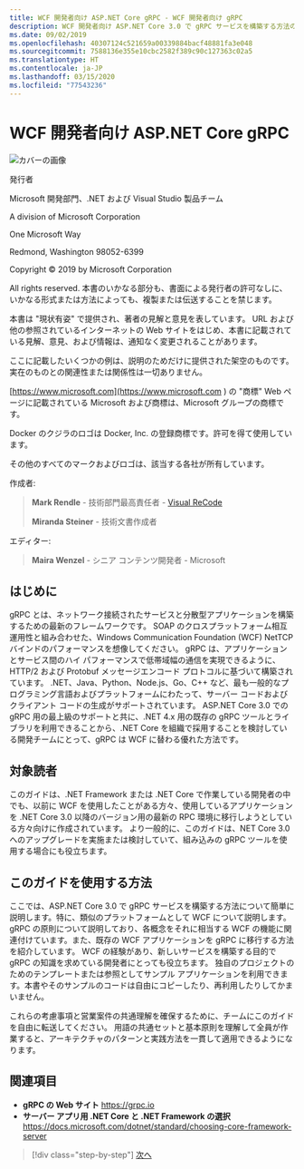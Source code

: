 ```yaml
---
title: WCF 開発者向け ASP.NET Core gRPC - WCF 開発者向け gRPC
description: WCF 開発者向け ASP.NET Core 3.0 で gRPC サービスを構築する方法の概要
ms.date: 09/02/2019
ms.openlocfilehash: 40307124c521659a00339884bacf48881fa3e048
ms.sourcegitcommit: 7588136e355e10cbc2582f389c90c127363c02a5
ms.translationtype: HT
ms.contentlocale: ja-JP
ms.lasthandoff: 03/15/2020
ms.locfileid: "77543236"
---
```

# <a name="aspnet-core-grpc-for-wcf-developers"></a>WCF 開発者向け ASP.NET Core gRPC

![カバーの画像](./media/cover.png)

発行者

Microsoft 開発部門、.NET および Visual Studio 製品チーム

A division of Microsoft Corporation

One Microsoft Way

Redmond, Washington 98052-6399

Copyright © 2019 by Microsoft Corporation

All rights reserved. 本書のいかなる部分も、書面による発行者の許可なしに、いかなる形式または方法によっても、複製または伝送することを禁じます。

本書は "現状有姿" で提供され、著者の見解と意見を表しています。 URL および他の参照されているインターネットの Web サイトをはじめ、本書に記載されている見解、意見、および情報は、通知なく変更されることがあります。

ここに記載したいくつかの例は、説明のためだけに提供された架空のものです。 実在のものとの関連性または関係性は一切ありません。

[https://www.microsoft.com](https://www.microsoft.com ) の "商標" Web ページに記載されている Microsoft および商標は、Microsoft グループの商標です。

Docker のクジラのロゴは Docker, Inc. の登録商標です。許可を得て使用しています。

その他のすべてのマークおよびロゴは、該当する各社が所有しています。

作成者:

> **Mark Rendle** - 技術部門最高責任者 - [Visual ReCode](https://visualrecode.com)
>
> **Miranda Steiner** - 技術文書作成者

エディター:

> **Maira Wenzel** - シニア コンテンツ開発者 - Microsoft

## <a name="introduction"></a>はじめに

gRPC とは、ネットワーク接続されたサービスと分散型アプリケーションを構築するための最新のフレームワークです。 SOAP のクロスプラットフォーム相互運用性と組み合わせた、Windows Communication Foundation (WCF) NetTCP バインドのパフォーマンスを想像してください。 gRPC は、アプリケーションとサービス間のハイ パフォーマンスで低帯域幅の通信を実現できるように、HTTP/2 および Protobuf メッセージエンコード プロトコルに基づいて構築されています。 .NET、Java、Python、Node.js、Go、C++ など、最も一般的なプログラミング言語およびプラットフォームにわたって、サーバー コードおよびクライアント コードの生成がサポートされています。 ASP.NET Core 3.0 での gRPC 用の最上級のサポートと共に、.NET 4.x 用の既存の gRPC ツールとライブラリを利用できることから、.NET Core を組織で採用することを検討している開発チームにとって、gRPC は WCF に替わる優れた方法です。

## <a name="who-should-use-this-guide"></a>対象読者

このガイドは、.NET Framework または .NET Core で作業している開発者の中でも、以前に WCF を使用したことがある方々、使用しているアプリケーションを .NET Core 3.0 以降のバージョン用の最新の RPC 環境に移行しようとしている方々向けに作成されています。 より一般的に、このガイドは、NET Core 3.0 へのアップグレードを実施または検討していて、組み込みの gRPC ツールを使用する場合にも役立ちます。

## <a name="how-you-can-use-this-guide"></a>このガイドを使用する方法

ここでは、ASP.NET Core 3.0 で gRPC サービスを構築する方法について簡単に説明します。特に、類似のプラットフォームとして WCF について説明します。 gRPC の原則について説明しており、各概念をそれに相当する WCF の機能に関連付けています。また、既存の WCF アプリケーションを gRPC に移行する方法を紹介しています。 WCF の経験があり、新しいサービスを構築する目的で gRPC の知識を求めている開発者にとっても役立ちます。 独自のプロジェクトのためのテンプレートまたは参照としてサンプル アプリケーションを利用できます。本書やそのサンプルのコードは自由にコピーしたり、再利用したりしてかまいません。

これらの考慮事項と営業案件の共通理解を確保するために、チームにこのガイドを自由に転送してください。 用語の共通セットと基本原則を理解して全員が作業すると、アーキテクチャのパターンと実践方法を一貫して適用できるようになります。

## <a name="references"></a>関連項目

- **gRPC の Web サイト**
  <https://grpc.io>
- **サーバー アプリ用 .NET Core と .NET Framework の選択**
  <https://docs.microsoft.com/dotnet/standard/choosing-core-framework-server>

>[!div class="step-by-step"]
>[次へ](introduction.md)
